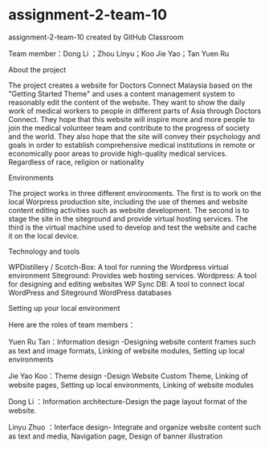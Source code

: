 # assignment-2-team-10
assignment-2-team-10 created by GitHub Classroom

Team member：Dong Li ；Zhou Linyu；Koo Jie Yao；Tan Yuen Ru

About the project

The project creates a website for Doctors Connect Malaysia based on the "Getting Started Theme" and uses a content management system to reasonably edit the content of the website. They want to show the daily work of medical workers to people in different parts of Asia through Doctors Connect. They hope that this website will inspire more and more people to join the medical volunteer team and contribute to the progress of society and the world. They also hope that the site will convey their psychology and goals in order to establish comprehensive medical institutions in remote or economically poor areas to provide high-quality medical services. Regardless of race, religion or nationality

Environments

The project works in three different environments. The first is to work on the local Worpress production site, including the use of themes and website content editing activities such as website development. The second is to stage the site in the siteground and provide virtual hosting services. The third is the virtual machine used to develop and test the website and cache it on the local device.


Technology and tools

WPDistillery / Scotch-Box: A tool for running the Wordpress virtual environment
Siteground: Provides web hosting services.
Wordpress: A tool for designing and editing websites
WP Sync DB: A tool to connect local WordPress and Siteground WordPress databases

Setting up your local environment




Here are the roles of team members：

Yuen Ru Tan：Information design -Designing website content frames such as text and image formats, Linking of website modules, Setting up local environments

Jie Yao Koo：Theme design -Design Website Custom Theme, Linking of website pages, Setting up local environments, Linking of website modules

Dong Li ：Information architecture-Design the page layout format of the website. 

Linyu Zhuo ：Interface design- Integrate and organize website content such as text and media, Navigation page, Design of banner illustration
